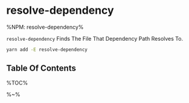 # resolve-dependency

%NPM: resolve-dependency%

`resolve-dependency` Finds The File That Dependency Path Resolves To.

```sh
yarn add -E resolve-dependency
```

## Table Of Contents

%TOC%

%~%